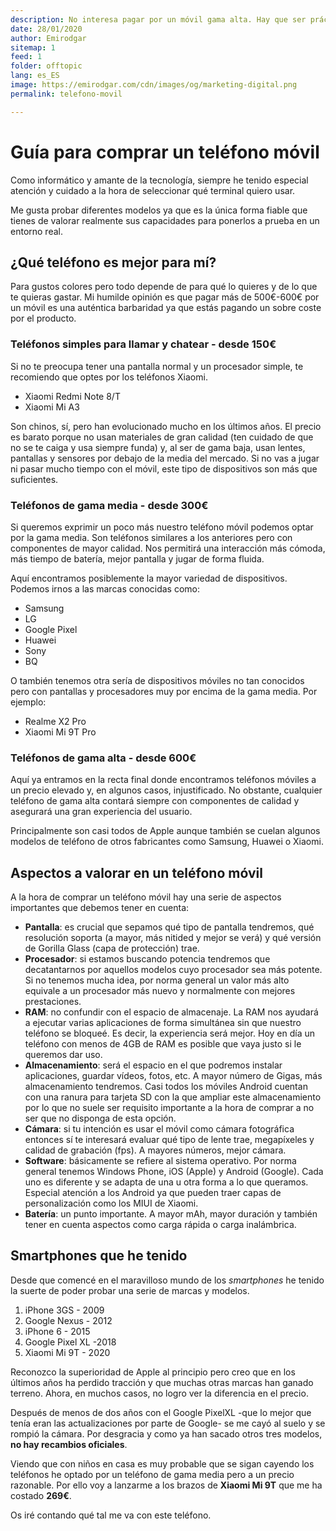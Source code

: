 ```yaml
---
description: No interesa pagar por un móvil gama alta. Hay que ser prácticos y cubrir nuestras necesidades
date: 28/01/2020
author: Emirodgar
sitemap: 1
feed: 1
folder: offtopic
lang: es_ES
image: https://emirodgar.com/cdn/images/og/marketing-digital.png
permalink: telefono-movil

---
```


# Guía para comprar un teléfono móvil

Como informático y amante de la tecnología, siempre he tenido especial atención y cuidado a la hora de seleccionar qué terminal quiero usar.

Me gusta probar diferentes modelos ya que es la única forma fiable que tienes de valorar realmente sus capacidades para ponerlos a prueba en un entorno real.


## ¿Qué teléfono es mejor para mí?

Para gustos colores pero todo depende de para qué lo quieres y de lo que te quieras gastar. Mi humilde opinión es que pagar más de 500€-600€ por un móvil es una auténtica barbaridad ya que estás pagando un sobre coste por el producto. 

### Teléfonos simples para llamar y chatear - desde 150€ 

Si no te preocupa tener una pantalla normal y un procesador simple, te recomiendo que optes por los teléfonos Xiaomi.

 - Xiaomi Redmi Note 8/T 
 - Xiaomi Mi A3

Son chinos, sí, pero han evolucionado mucho en los últimos años. El precio es barato porque no usan materiales de gran calidad (ten cuidado de que no se te caiga y usa siempre funda) y, al ser de gama baja, usan lentes, pantallas y sensores por debajo de la media del mercado. Si no vas a jugar ni pasar mucho tiempo con el móvil, este tipo de dispositivos son más que suficientes.

### Teléfonos de gama media - desde 300€

Si queremos exprimir un poco más nuestro teléfono móvil podemos optar por la gama media. Son teléfonos similares a los anteriores pero con componentes de mayor calidad. Nos permitirá una interacción más cómoda, más tiempo de batería, mejor pantalla y jugar de forma fluida.

Aquí encontramos posiblemente la mayor variedad de dispositivos. Podemos irnos a las marcas conocidas como:

- Samsung
- LG
- Google Pixel
- Huawei
- Sony
- BQ

O también tenemos otra sería de dispositivos móviles no tan conocidos pero con pantallas y procesadores muy por encima de la gama media. Por ejemplo:

- Realme X2 Pro
- Xiaomi Mi 9T Pro

### Teléfonos de gama alta - desde 600€

Aquí ya entramos en la recta final donde encontramos teléfonos móviles a un precio elevado y, en algunos casos, injustificado. No obstante, cualquier teléfono de gama alta contará siempre con componentes de calidad y asegurará una gran experiencia del usuario.

Principalmente son casi todos de Apple aunque también se cuelan algunos modelos de teléfono de otros fabricantes como Samsung, Huawei o Xiaomi.

## Aspectos a valorar en un teléfono móvil

A la hora de comprar un teléfono móvil hay una serie de aspectos importantes que debemos tener en cuenta:

 - **Pantalla**: es crucial que sepamos qué tipo de pantalla tendremos, qué resolución soporta (a mayor, más nitided y mejor se verá) y qué versión de Gorilla Glass (capa de protección) trae. 
 - **Procesador**: si estamos buscando potencia tendremos que decatantarnos por aquellos modelos cuyo procesador sea más potente. Si no tenemos mucha idea, por norma general un valor más alto equivale a un procesador más nuevo y normalmente con mejores prestaciones.
 - **RAM**: no confundir con el espacio de almacenaje. La RAM nos ayudará a ejecutar varias aplicaciones de forma simultánea sin que nuestro teléfono se bloqueé. Es decir, la experiencia será mejor. Hoy en día un teléfono con menos de 4GB de RAM es posible que vaya justo si le queremos dar uso.
 - **Almacenamiento**: será el espacio en el que podremos instalar aplicaciones, guardar vídeos, fotos, etc. A mayor número de Gigas, más almacenamiento tendremos. Casi todos los móviles Android cuentan con una ranura para tarjeta SD con la que ampliar este almacenamiento por lo que no suele ser requisito importante a la hora de comprar a no ser que no disponga de esta opción.
 - **Cámara**: si tu intención es usar el móvil como cámara fotográfica entonces sí te interesará evaluar qué tipo de lente trae, megapíxeles y calidad de grabación (fps). A mayores números, mejor cámara.
 - **Software**: básicamente se refiere al sistema operativo. Por norma general tenemos Windows Phone, iOS (Apple) y Android (Google). Cada uno es diferente y se adapta de una u otra forma a lo que queramos. Especial atención a los Android ya que pueden traer capas de personalización como los MIUI de Xiaomi.  
 - **Batería**: un punto importante. A mayor mAh, mayor duración y también tener en cuenta aspectos como carga rápida o carga inalámbrica.
 
 
## Smartphones que he tenido

Desde que comencé en el maravilloso mundo de los *smartphones* he tenido la suerte de poder probar una serie de marcas y modelos. 

 1. iPhone 3GS  - 2009
 2. Google Nexus - 2012
 3. iPhone 6 - 2015
 4. Google Pixel XL -2018
 5. Xiaomi Mi 9T - 2020

Reconozco la superioridad de Apple al principio pero creo que en los últimos años ha perdido tracción y que muchas otras marcas han ganado terreno. Ahora, en muchos casos, no logro ver la diferencia en el precio.

Después de menos de dos años con el Google PixelXL -que lo mejor que tenía eran las actualizaciones por parte de Google- se me cayó al suelo y se rompió la cámara. Por desgracia y como ya han sacado otros tres modelos, **no hay recambios oficiales**.

<amp-twitter 
  width="375"
  height="472"
  layout="responsive"
  data-tweetid="1222125329789214721">
</amp-twitter>

Viendo que con niños en casa es muy probable que se sigan cayendo los teléfonos he optado por un teléfono de gama media pero a un precio razonable. Por ello voy a lanzarme a los brazos de **Xiaomi Mi 9T** que me ha costado **269€**.

Os iré contando qué tal me va con este teléfono.

<!--stackedit_data:
eyJoaXN0b3J5IjpbLTEzMzE3NTA5MjcsNjI2NjI2MTc2LC0xMD
AxNDY1Mzk0LC0xMzgyMTM0MTEzLC0zNDI0Nzc1NzcsLTEzMzcw
ODY4ODUsLTUzODE3MDkwMF19
-->